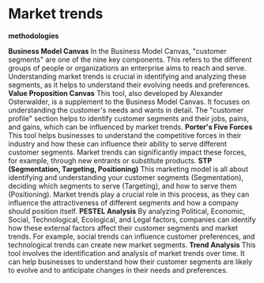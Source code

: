 # Market trends

**methodologies**

**Business Model Canvas**
In the Business Model Canvas, "customer segments" are one of the nine key components. This refers to the different groups of people or organizations an enterprise aims to reach and serve. Understanding market trends is crucial in identifying and analyzing these segments, as it helps to understand their evolving needs and preferences.
**Value Proposition Canvas**
This tool, also developed by Alexander Osterwalder, is a supplement to the Business Model Canvas. It focuses on understanding the customer's needs and wants in detail. The "customer profile" section helps to identify customer segments and their jobs, pains, and gains, which can be influenced by market trends.
**Porter's Five Forces**
This tool helps businesses to understand the competitive forces in their industry and how these can influence their ability to serve different customer segments. Market trends can significantly impact these forces, for example, through new entrants or substitute products.
**STP (Segmentation, Targeting, Positioning)**
This marketing model is all about identifying and understanding your customer segments (Segmentation), deciding which segments to serve (Targeting), and how to serve them (Positioning). Market trends play a crucial role in this process, as they can influence the attractiveness of different segments and how a company should position itself.
**PESTEL Analysis**
By analyzing Political, Economic, Social, Technological, Ecological, and Legal factors, companies can identify how these external factors affect their customer segments and market trends. For example, social trends can influence customer preferences, and technological trends can create new market segments.
**Trend Analysis**
This tool involves the identification and analysis of market trends over time. It can help businesses to understand how their customer segments are likely to evolve and to anticipate changes in their needs and preferences.